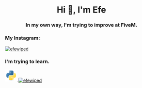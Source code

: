 <h1 align="center">Hi 👋, I'm Efe</h1>
<h3 align="center">In my own way, I'm trying to improve at FiveM.</h3>

<h3 align="left">My Instagram:</h3>
<p align="left">
<a href="https://instagram.com/efewiped" target="blank"><img align="center" src="https://cdn.jsdelivr.net/npm/simple-icons@3.0.1/icons/instagram.svg" alt="efewiped" height="30" width="40" /></a>
</p>

<h3 align="left">I'm trying to learn.</h3>
<p align="left"> <a href="https://www.python.org" target="_blank"> <img src="https://raw.githubusercontent.com/devicons/devicon/master/icons/python/python-original.svg" alt="python" width="40" height="40"/> </a> <a href="http://www.lua.org/" target="blank"><img align="center" src="https://cdn.jsdelivr.net/npm/simple-icons@3.0.1/icons/lua.svg" alt="efewiped" height="40" width="40" /></a> </p>
